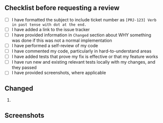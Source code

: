 ## Checklist before requesting a review

- [ ] I have formatted the subject to include ticket number as `[PRJ-123] Verb in past tense with dot at the end.`
- [ ] I have added a link to the issue tracker
- [ ] I have provided information in `Changed` section about WHY something was done if this was not a normal implementation
- [ ] I have performed a self-review of my code
- [ ] I have commented my code, particularly in hard-to-understand areas
- [ ] I have added tests that prove my fix is effective or that my feature works
- [ ] I have run new and existing relevant tests locally with my changes, and they passed
- [ ] I have provided screenshots, where applicable

## Changed

1.

## Screenshots
